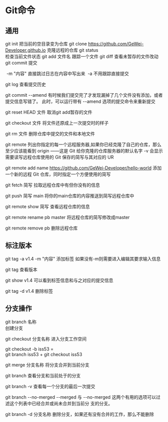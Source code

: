 # Git命令

## 通用

git init
	把当前的空目录变为仓库
git clone https://github.com/GeWei-Developer.github.io
	克隆远程的仓库	
git status	
	检查当前文件状态
git add 文件名
	跟踪一个文件
git diff
	查看未暂存的文件改动
git commit
	提交

​	-m "内容"   直接跳过日志在内容中写出来
​	-a	    不用跟踪直接提交

git log
	查看提交历史

git commit --amend
	有时候我们提交完了才发现漏掉了几个文件没有添加，或者提交信息写错了。 此时，可以运行带有 		--amend 选项的提交命令来重新提交

git reset HEAD 文件
	取消git add暂存的文件
	
git checkout 文件
	将文件还原成上一次提交时的样子
	
git rm 文件
	删除仓库中提交的文件和本地文件

git remote
	列出你指定的每一个远程服务器,如果你已经克隆了自己的仓库，那么至少应该能看到 origin ——这是 	Git 给你克隆的仓库服务器的默认名字
	-v 会显示需要读写远程仓库使用的 Git 保存的简写与其对应的 UR
	
git remote add name https://github.com/GeWei-Developer/hello-world
	添加一个新的远程 Git 仓库，同时指定一个方便使用的简写

git fetch 简写
	拉取远程仓库中有但你没有的信息
	
git push 简写 main
	将你的main仓库的内容推送到简写远程仓库中
	
git remote show 简写
	查看远程仓库的信息
	
git remote rename pb master
	将远程仓库的简写修改成master

git remote remove pb
	删除远程仓库

## 标注版本	
git tag -a v1.4 -m "内容"
	添加标签
	如果没有-m则需要进入编辑其要求输入信息
	
git tag
	查看版本
	
git show v1.4
	可以看到标签信息和与之对应的提交信息
	
git tag -d v1.4
	删除标签	

## 分支操作	
git branch 名称	
	创建分支
	
git checkout 分支名称
	进入分支工作空间
	
git checkout -b iss53
  	=  
  	git branch iss53  +   git checkout iss53
  	
git merge 分支名称
  	将分支合并到当前分支

git branch
	查看分支和当前处于的分支
	
git branch -v
	查看每一个分支的最后一次提交

git branch --no-merged 
	--merged 与 --no-merged 这两个有用的选项可以过滤这个列表中已经合并或尚未合并到当前分  		支的分支。
	
git branch -d 分支名称
	删除分支，如果还有没有合并的工作，那么不能删除